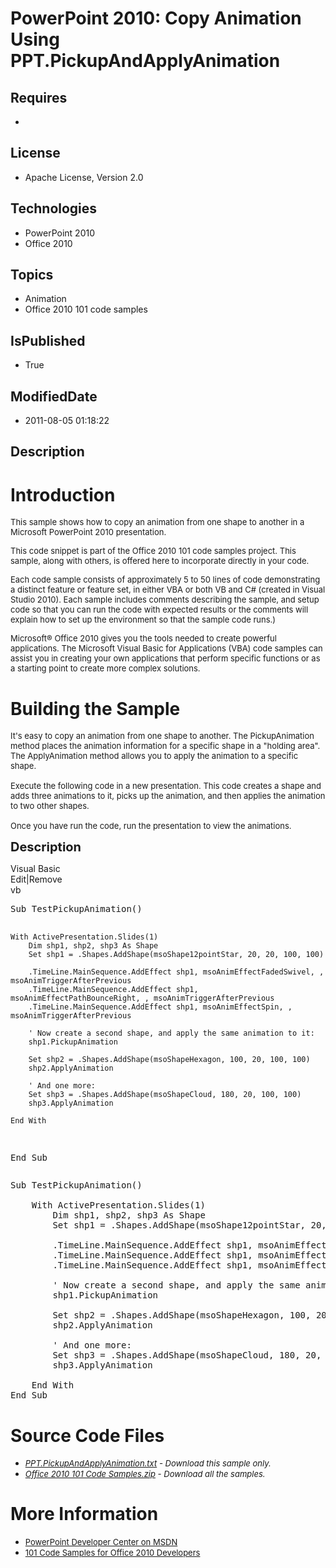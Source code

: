 # PowerPoint 2010: Copy Animation Using PPT.PickupAndApplyAnimation
## Requires
* 
## License
* Apache License, Version 2.0
## Technologies
* PowerPoint 2010
* Office 2010
## Topics
* Animation
* Office 2010 101 code samples
## IsPublished
* True
## ModifiedDate
* 2011-08-05 01:18:22
## Description

<h1>Introduction</h1>
<p><span style="font-size:small">This sample shows how to copy an animation from one shape to another in a Microsoft PowerPoint 2010 presentation.</span></p>
<p><span style="font-size:small">This code snippet is part of the Office 2010 101 code samples project. This sample, along with others, is offered here to incorporate directly in your code.</span></p>
<p><span style="font-size:small">Each code sample consists of approximately 5 to 50 lines of code demonstrating a distinct feature or feature set, in either VBA or both VB and C# (created in Visual Studio 2010). Each sample includes comments describing the
 sample, and setup code so that you can run the code with expected results or the comments will explain how to set up the environment so that the sample code runs.)</span></p>
<p><span style="font-size:small">Microsoft&reg; Office 2010 gives you the tools needed to create powerful applications. The Microsoft Visual Basic for Applications (VBA) code samples can assist you in creating your own applications that perform specific functions
 or as a starting point to create more complex solutions.</span></p>
<h1><span>Building the Sample</span></h1>
<p><span style="font-size:small">It's easy to copy an animation from one shape to another. The PickupAnimation method places the animation information for a specific shape in a &quot;holding area&quot;. The ApplyAnimation method allows you to apply the animation to a
 specific shape.<br>
&nbsp;&nbsp;&nbsp;<br>
Execute the following code in a new presentation. This code creates a shape and adds three animations to it, picks up the animation, and then applies the animation to two other shapes.<br>
&nbsp;&nbsp;&nbsp;&nbsp;<br>
Once you have run the code, run the presentation to view the animations.</span></p>
<p><span style="font-size:20px; font-weight:bold">Description</span></p>
<div class="scriptcode">
<div class="pluginEditHolder" pluginCommand="mceScriptCode">
<div class="title"><span>Visual Basic</span></div>
<div class="pluginLinkHolder"><span class="pluginEditHolderLink">Edit</span>|<span class="pluginRemoveHolderLink">Remove</span></div>
<span class="hidden">vb</span>
<pre class="hidden">Sub TestPickupAnimation()
   
    With ActivePresentation.Slides(1)
        Dim shp1, shp2, shp3 As Shape
        Set shp1 = .Shapes.AddShape(msoShape12pointStar, 20, 20, 100, 100)
       
        .TimeLine.MainSequence.AddEffect shp1, msoAnimEffectFadedSwivel, , msoAnimTriggerAfterPrevious
        .TimeLine.MainSequence.AddEffect shp1, msoAnimEffectPathBounceRight, , msoAnimTriggerAfterPrevious
        .TimeLine.MainSequence.AddEffect shp1, msoAnimEffectSpin, , msoAnimTriggerAfterPrevious
       
        ' Now create a second shape, and apply the same animation to it:
        shp1.PickupAnimation
       
        Set shp2 = .Shapes.AddShape(msoShapeHexagon, 100, 20, 100, 100)
        shp2.ApplyAnimation
       
        ' And one more:
        Set shp3 = .Shapes.AddShape(msoShapeCloud, 180, 20, 100, 100)
        shp3.ApplyAnimation
       
    End With
End Sub
</pre>
<div class="preview">
<pre class="vb"><span class="visualBasic__keyword">Sub</span>&nbsp;TestPickupAnimation()&nbsp;
&nbsp;&nbsp;&nbsp;&nbsp;
&nbsp;&nbsp;&nbsp;&nbsp;<span class="visualBasic__keyword">With</span>&nbsp;ActivePresentation.Slides(<span class="visualBasic__number">1</span>)&nbsp;
&nbsp;&nbsp;&nbsp;&nbsp;&nbsp;&nbsp;&nbsp;&nbsp;<span class="visualBasic__keyword">Dim</span>&nbsp;shp1,&nbsp;shp2,&nbsp;shp3&nbsp;<span class="visualBasic__keyword">As</span>&nbsp;Shape&nbsp;
&nbsp;&nbsp;&nbsp;&nbsp;&nbsp;&nbsp;&nbsp;&nbsp;<span class="visualBasic__keyword">Set</span>&nbsp;shp1&nbsp;=&nbsp;.Shapes.AddShape(msoShape12pointStar,&nbsp;<span class="visualBasic__number">20</span>,&nbsp;<span class="visualBasic__number">20</span>,&nbsp;<span class="visualBasic__number">100</span>,&nbsp;<span class="visualBasic__number">100</span>)&nbsp;
&nbsp;&nbsp;&nbsp;&nbsp;&nbsp;&nbsp;&nbsp;&nbsp;
&nbsp;&nbsp;&nbsp;&nbsp;&nbsp;&nbsp;&nbsp;&nbsp;.TimeLine.MainSequence.AddEffect&nbsp;shp1,&nbsp;msoAnimEffectFadedSwivel,&nbsp;,&nbsp;msoAnimTriggerAfterPrevious&nbsp;
&nbsp;&nbsp;&nbsp;&nbsp;&nbsp;&nbsp;&nbsp;&nbsp;.TimeLine.MainSequence.AddEffect&nbsp;shp1,&nbsp;msoAnimEffectPathBounceRight,&nbsp;,&nbsp;msoAnimTriggerAfterPrevious&nbsp;
&nbsp;&nbsp;&nbsp;&nbsp;&nbsp;&nbsp;&nbsp;&nbsp;.TimeLine.MainSequence.AddEffect&nbsp;shp1,&nbsp;msoAnimEffectSpin,&nbsp;,&nbsp;msoAnimTriggerAfterPrevious&nbsp;
&nbsp;&nbsp;&nbsp;&nbsp;&nbsp;&nbsp;&nbsp;&nbsp;
&nbsp;&nbsp;&nbsp;&nbsp;&nbsp;&nbsp;&nbsp;&nbsp;<span class="visualBasic__com">'&nbsp;Now&nbsp;create&nbsp;a&nbsp;second&nbsp;shape,&nbsp;and&nbsp;apply&nbsp;the&nbsp;same&nbsp;animation&nbsp;to&nbsp;it:</span>&nbsp;
&nbsp;&nbsp;&nbsp;&nbsp;&nbsp;&nbsp;&nbsp;&nbsp;shp1.PickupAnimation&nbsp;
&nbsp;&nbsp;&nbsp;&nbsp;&nbsp;&nbsp;&nbsp;&nbsp;
&nbsp;&nbsp;&nbsp;&nbsp;&nbsp;&nbsp;&nbsp;&nbsp;<span class="visualBasic__keyword">Set</span>&nbsp;shp2&nbsp;=&nbsp;.Shapes.AddShape(msoShapeHexagon,&nbsp;<span class="visualBasic__number">100</span>,&nbsp;<span class="visualBasic__number">20</span>,&nbsp;<span class="visualBasic__number">100</span>,&nbsp;<span class="visualBasic__number">100</span>)&nbsp;
&nbsp;&nbsp;&nbsp;&nbsp;&nbsp;&nbsp;&nbsp;&nbsp;shp2.ApplyAnimation&nbsp;
&nbsp;&nbsp;&nbsp;&nbsp;&nbsp;&nbsp;&nbsp;&nbsp;
&nbsp;&nbsp;&nbsp;&nbsp;&nbsp;&nbsp;&nbsp;&nbsp;<span class="visualBasic__com">'&nbsp;And&nbsp;one&nbsp;more:</span>&nbsp;
&nbsp;&nbsp;&nbsp;&nbsp;&nbsp;&nbsp;&nbsp;&nbsp;<span class="visualBasic__keyword">Set</span>&nbsp;shp3&nbsp;=&nbsp;.Shapes.AddShape(msoShapeCloud,&nbsp;<span class="visualBasic__number">180</span>,&nbsp;<span class="visualBasic__number">20</span>,&nbsp;<span class="visualBasic__number">100</span>,&nbsp;<span class="visualBasic__number">100</span>)&nbsp;
&nbsp;&nbsp;&nbsp;&nbsp;&nbsp;&nbsp;&nbsp;&nbsp;shp3.ApplyAnimation&nbsp;
&nbsp;&nbsp;&nbsp;&nbsp;&nbsp;&nbsp;&nbsp;&nbsp;
&nbsp;&nbsp;&nbsp;&nbsp;<span class="visualBasic__keyword">End</span>&nbsp;<span class="visualBasic__keyword">With</span>&nbsp;
<span class="visualBasic__keyword">End</span>&nbsp;<span class="visualBasic__keyword">Sub</span>&nbsp;
</pre>
</div>
</div>
</div>
<h1><span>Source Code Files</span></h1>
<ul>
<li><span style="font-size:small"><em><em><a id="26160" href="/site/view/file/26160/1/PPT.PickupAndApplyAnimation.txt">PPT.PickupAndApplyAnimation.txt</a>&nbsp;- Download this sample only.<br>
</em></em></span></li><li><span style="font-size:small"><em><em><a id="26161" href="/site/view/file/26161/1/Office%202010%20101%20Code%20Samples.zip">Office 2010 101 Code Samples.zip</a>&nbsp;- Download all the samples.</em></em></span>
</li></ul>
<h1>More Information</h1>
<ul>
<li><span style="font-size:small"><a href="http://msdn.microsoft.com/en-us/office/aa905465">PowerPoint Developer Center on MSDN</a></span>
</li><li><span style="font-size:small"><a href="http://msdn.microsoft.com/en-us/office/hh360994">101 Code Samples for Office 2010 Developers</a></span>
</li></ul>
